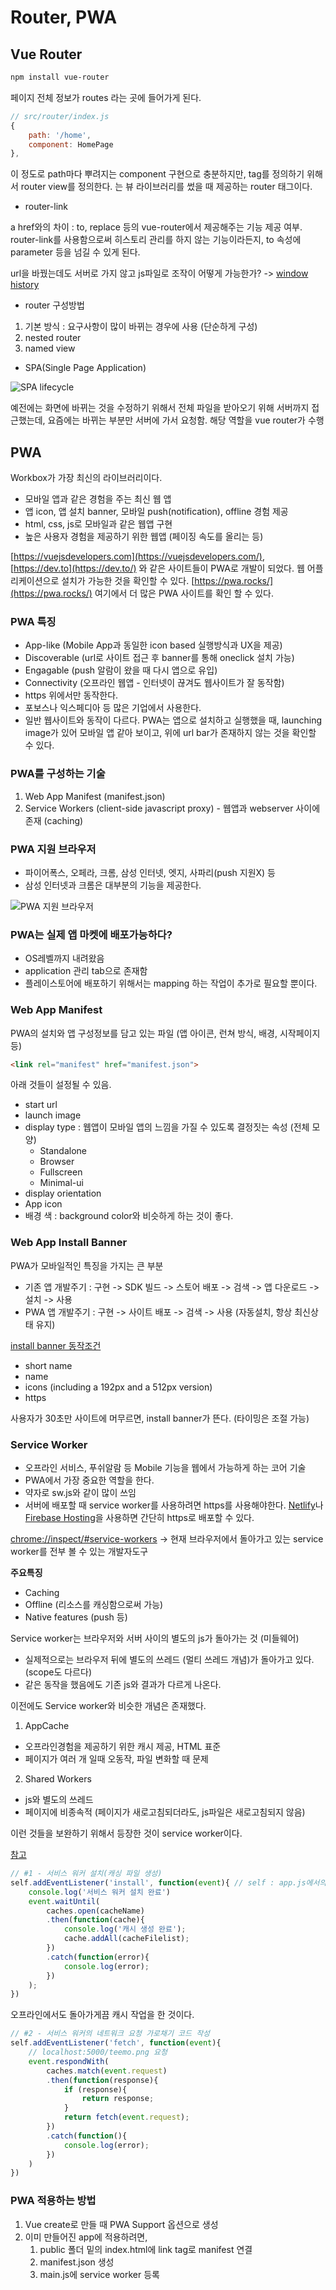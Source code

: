 # Router, PWA

## Vue Router

```sh
npm install vue-router
```

페이지 전체 정보가 routes 라는 곳에 들어가게 된다.
```js
// src/router/index.js
{
    path: '/home',
    component: HomePage 
},
```
이 정도로 path마다 뿌려지는 component 구현으로 충분하지만, tag를 정의하기 위해서 router view를 정의한다.
<router-view>는 뷰 라이브러리를 썼을 때 제공하는 router 태그이다.

- router-link

a href와의 차이 : to, replace 등의 vue-router에서 제공해주는 기능 제공 여부. router-link를 사용함으로써 히스토리 관리를 하지 않는 기능이라든지, to 속성에 parameter 등을 넘길 수 있게 된다.

url을 바꿨는데도 서버로 가지 않고 js파일로 조작이 어떻게 가능한가? -> [window history](https://developer.mozilla.org/ko/docs/Web/API/Window/history)

- router 구성방법
1. 기본 방식 : 요구사항이 많이 바뀌는 경우에 사용 (단순하게 구성)
2. nested router
3. named view


- SPA(Single Page Application)

![SPA lifecycle](https://docs.microsoft.com/en-us/archive/msdn-magazine/2013/november/images/dn463786.wasson_figure2_hires(en-us%2cmsdn.10).png)

예전에는 화면에 바뀌는 것을 수정하기 위해서 전체 파일을 받아오기 위해 서버까지 접근했는데,
요즘에는 바뀌는 부분만 서버에 가서 요청함. 해당 역할을 vue router가 수행 


## PWA

Workbox가 가장 최신의 라이브러리이다.

- 모바일 앱과 같은 경험을 주는 최신 웹 앱
- 앱 icon, 앱 설치 banner, 모바일 push(notification), offline 경험 제공
- html, css, js로 모바일과 같은 웹앱 구현
- 높은 사용자 경험을 제공하기 위한 웹앱 (페이징 속도를 올리는 등)

[https://vuejsdevelopers.com](https://vuejsdevelopers.com/), [https://dev.to](https://dev.to/) 와 같은 사이트들이 PWA로 개발이 되었다. 웹 어플리케이션으로 설치가 가능한 것을 확인할 수 있다. [https://pwa.rocks/](https://pwa.rocks/) 여기에서 더 많은 PWA 사이트를 확인 할 수 있다.

### PWA 특징

- App-like (Mobile App과 동일한 icon based 실행방식과 UX을 제공)
- Discoverable (url로 사이트 접근 후 banner를 통해 oneclick 설치 가능)
- Engagable (push 알람이 왔을 때 다시 앱으로 유입)
- Connectivity (오프라인 웹앱 - 인터넷이 끊겨도 웹사이트가 잘 동작함)
- https 위에서만 동작한다.
- 포보스나 익스페디아 등 많은 기업에서 사용한다.
- 일반 웹사이트와 동작이 다르다. PWA는 앱으로 설치하고 실행했을 때, launching image가 있어 모바일 앱 같아 보이고, 위에 url bar가 존재하지 않는 것을 확인할 수 있다.

### PWA를 구성하는 기술
1. Web App Manifest (manifest.json)
2. Service Workers (client-side javascript proxy) - 웹앱과 webserver 사이에 존재 (caching)

### PWA 지원 브라우저
- 파이어폭스, 오페라, 크롬, 삼성 인터넷, 엣지, 사파리(push 지원X) 등
- 삼성 인터넷과 크롬은 대부분의 기능을 제공한다.

![PWA 지원 브라우저](https://www.christianoliveira.com/blog/wp-content/uploads/2018/06/pwa-browser-compatibility-features-700x325.jpg)

### PWA는 실제 앱 마켓에 배포가능하다?
- OS레벨까지 내려왔음
- application 관리 tab으로 존재함
- 플레이스토어에 배포하기 위해서는 mapping 하는 작업이 추가로 필요할 뿐이다.

### Web App Manifest
PWA의 설치와 앱 구성정보를 담고 있는 파일 (앱 아이콘, 런쳐 방식, 배경, 시작페이지 등)
```html
<link rel="manifest" href="manifest.json">
```
아래 것들이 설정될 수 있음.
- start url
- launch image
- display type : 웹앱이 모바일 앱의 느낌을 가질 수 있도록 결정짓는 속성 (전체 모양)
    - Standalone
    - Browser
    - Fullscreen
    - Minimal-ui
- display orientation
- App icon
- 배경 색 : background color와 비슷하게 하는 것이 좋다.

### Web App Install Banner
PWA가 모바일적인 특징을 가지는 큰 부분

- 기존 앱 개발주기 : 구현 -> SDK 빌드 -> 스토어 배포 -> 검색 -> 앱 다운로드 -> 설치 -> 사용
- PWA 앱 개발주기 : 구현 -> 사이트 배포 -> 검색 -> 사용 (자동설치, 항상 최신상태 유지)

[install banner 동작조건](https://developers.google.com/web/fundamentals/app-install-banners/native)
- short name
- name
- icons (including a 192px and a 512px version)
- https

사용자가 30초만 사이트에 머무르면, install banner가 뜬다. (타이밍은 조절 가능)


### Service Worker
- 오프라인 서비스, 푸쉬알람 등 Mobile 기능을 웹에서 가능하게 하는 코어 기술
- PWA에서 가장 중요한 역할을 한다.
- 약자로 sw.js와 같이 많이 쓰임
- 서버에 배포할 때 service worker를 사용하려면 https를 사용해야한다.
[Netlify](https://www.netlify.com/)나 [Firebase Hosting](https://firebase.google.com/docs/hosting?hl=ko)을 사용하면 간단히 https로 배포할 수 있다.

[chrome://inspect/#service-workers](chrome://inspect/#service-workers)
-> 현재 브라우저에서 돌아가고 있는 service worker를 전부 볼 수 있는 개발자도구

**주요특징**
- Caching
- Offline (리소스를 캐싱함으로써 가능)
- Native features (push 등)

Service worker는 브라우저와 서버 사이의 별도의 js가 돌아가는 것 (미들웨어) 
- 실제적으로는 브라우저 뒤에 별도의 쓰레드 (멀티 쓰레드 개념)가 돌아가고 있다. (scope도 다르다) 
- 같은 동작을 했음에도 기존 js와 결과가 다르게 나온다. 

이전에도 Service worker와 비슷한 개념은 존재했다.
1. AppCache
- 오프라인경험을 제공하기 위한 캐시 제공, HTML 표준
- 페이지가 여러 개 일때 오동작, 파일 변화할 때 문제
2. Shared Workers
- js와 별도의 쓰레드
- 페이지에 비종속적 (페이지가 새로고침되더라도, js파일은 새로고침되지 않음)

이런 것들을 보완하기 위해서 등장한 것이 service worker이다.

[참고](https://developer.mozilla.org/ko/docs/Web/API/Cache)

```js
// #1 - 서비스 워커 설치(캐싱 파일 생성)
self.addEventListener('install', function(event){ // self : app.js에서의 window와 동일 - 바로 window 객체에 접근할 수 없기 때문에 사용
    console.log('서비스 워커 설치 완료')
    event.waitUntil(
        caches.open(cacheName)
        .then(function(cache){
            console.log('캐시 생성 완료');
            cache.addAll(cacheFilelist);
        })
        .catch(function(error){
            console.log(error);
        })
    );
})
```
오프라인에서도 돌아가게끔 캐시 작업을 한 것이다.
```js
// #2 - 서비스 워커의 네트워크 요청 가로채기 코드 작성
self.addEventListener('fetch', function(event){
    // localhost:5000/teemo.png 요청
    event.respondWith(
        caches.match(event.request)
        .then(function(response){
            if (response){
                return response;
            }
            return fetch(event.request);
        })
        .catch(function(){
            console.log(error);
        })
    )
})
```

### PWA 적용하는 방법
1. Vue create로 만들 때 PWA Support 옵션으로 생성
2. 이미 만들어진 app에 적용하려면, 
    1. public 폴더 밑의 index.html에 link tag로 manifest 연결
    2. manifest.json 생성
    3. main.js에 service worker 등록
